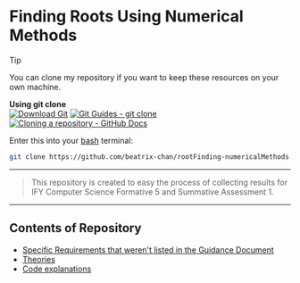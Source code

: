 # Finding Roots Using Numerical Methods

> [!TIP]
> You can clone my repository if you want to keep these resources on your own machine.
>
> **Using git clone**<br />
> [![Download Git](https://img.shields.io/badge/Download_Git-F05032?style=flat-square&logo=git&logoColor=snow)](https://git-scm.com/downloads) [![Git Guides - git clone](https://img.shields.io/badge/Git_Guide_--_git_clone-181717?style=flat-square&logo=github&logoColor=snow)](https://github.com/git-guides/git-clone) [![Cloning a repository - GitHub Docs](https://img.shields.io/badge/Cloning_a_repository_--_GitHub_Docs-181717?style=flat-square&logo=github&logoColor=snow)](https://docs.github.com/en/repositories/creating-and-managing-repositories/cloning-a-repository)
> 
> Enter this into your [bash](bash-guide.md) terminal:
> ```bash
> git clone https://github.com/beatrix-chan/rootFinding-numericalMethods.git
> ```

***

> This repository is created to easy the process of collecting results for IFY Computer Science Formative 5 and Summative Assessment 1.

***

## Contents of Repository

- [Specific Requirements that weren't listed in the Guidance Document](guide.md)
- [Theories](theories.md)
- [Code explanations]()
